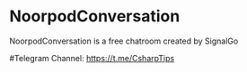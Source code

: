 # NoorpodConversation
NoorpodConversation is a free chatroom created by SignalGo

#Telegram Channel:
https://t.me/CsharpTips
